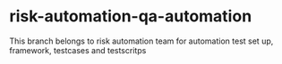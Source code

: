 # risk-automation-qa-automation
This branch belongs to risk automation team for automation test set up, framework, testcases and testscritps
